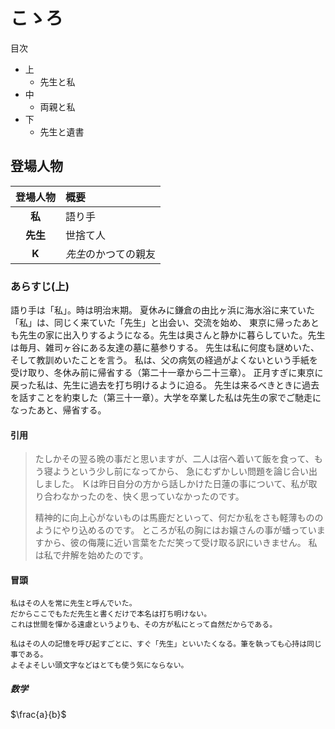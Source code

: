 # こゝろ

目次

* 上
    * 先生と私
* 中
    * 両親と私
* 下
    * 先生と遺書

## 登場人物

|登場人物|概要|
|:-----:|:--|
|**私**|語り手|
|**先生**|世捨て人|
|**K**|*先生*のかつての親友|

### あらすじ(上)

語り手は「私」。時は明治末期。
夏休みに鎌倉の由比ヶ浜に海水浴に来ていた「私」は、同じく来ていた「先生」と出会い、交流を始め、
東京に帰ったあとも先生の家に出入りするようになる。先生は奥さんと静かに暮らしていた。先生は毎月、雑司ヶ谷にある友達の墓に墓参りする。
先生は私に何度も謎めいた、そして教訓めいたことを言う。
私は、父の病気の経過がよくないという手紙を受け取り、冬休み前に帰省する（第二十一章から二十三章）。
正月すぎに東京に戻った私は、先生に過去を打ち明けるように迫る。
先生は来るべきときに過去を話すことを約束した（第三十一章）。大学を卒業した私は先生の家でご馳走になったあと、帰省する。

#### 引用

> たしかその翌る晩の事だと思いますが、二人は宿へ着いて飯を食って、もう寝ようという少し前になってから、
> 急にむずかしい問題を論じ合い出しました。
> Ｋは昨日自分の方から話しかけた日蓮の事について、私が取り合わなかったのを、快く思っていなかったのです。
>
> 精神的に向上心がないものは馬鹿だといって、何だか私をさも軽薄もののようにやり込めるのです。
> ところが私の胸にはお嬢さんの事が蟠っていますから、彼の侮蔑に近い言葉をただ笑って受け取る訳にいきません。
> 私は私で弁解を始めたのです。

#### 冒頭

```text
私はその人を常に先生と呼んでいた。
だからここでもただ先生と書くだけで本名は打ち明けない。
これは世間を憚かる遠慮というよりも、その方が私にとって自然だからである。

私はその人の記憶を呼び起すごとに、すぐ「先生」といいたくなる。筆を執っても心持は同じ事である。
よそよそしい頭文字などはとても使う気にならない。
```

##### 数学

$\frac{a}{b}$